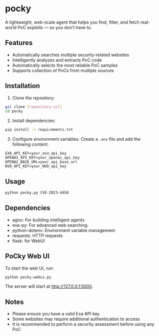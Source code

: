 # pocky
A lightweight, web-scale agent that helps you find, filter, and fetch real-world PoC exploits — so you don't have to.

## Features

- Automatically searches multiple security-related websites
- Intelligently analyzes and extracts PoC code
- Automatically selects the most reliable PoC samples
- Supports collection of PoCs from multiple sources

## Installation

1. Clone the repository:
```bash
git clone [repository-url]
cd pocky
```

2. Install dependencies:
```bash
pip install -r requirements.txt
```

3. Configure environment variables:
Create a `.env` file and add the following content:
```
EXA_API_KEY=your_exa_api_key
OPENAI_API_KEY=your_openai_api_key
OPENAI_BASE_URL=your_api_base_url
NVD_API_KEY=your_NVD_api_key
```

## Usage

```bash
python pocky.py CVE-2023-4450
```

## Dependencies

- agno: For building intelligent agents
- exa-py: For advanced web searching
- python-dotenv: Environment variable management
- requests: HTTP requests
- flask: for WebUI

## PoCky Web UI

To start the web UI, run:

```bash
python pocky-webui.py
```

The server will start at http://127.0.0.1:5000.

## Notes

- Please ensure you have a valid Exa API key
- Some websites may require additional authentication to access
- It is recommended to perform a security assessment before using any PoC